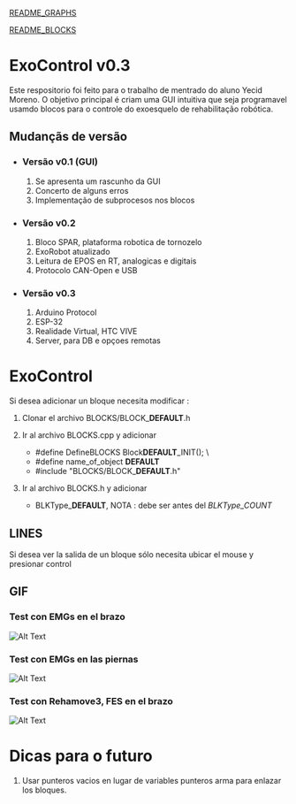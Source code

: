 [README_GRAPHS](DOCS/GRAPHS/README_GRAPHS.md)

[README_BLOCKS](DOCS/BLOCKS/README_BLOCKS.md)

# ExoControl **v0.3**
Este respositorio foi feito para o trabalho de mentrado do aluno Yecid Moreno.
O objetivo principal é criam uma GUI intuitiva que seja programavel usamdo blocos para o controle do exoesquelo de rehabilitação robótica.

## Mudançãs de versão 

- ### Versão v0.1 (GUI)
    1. Se apresenta um rascunho da GUI    
    2. Concerto de alguns erros 
    3. Implementação de subprocesos nos blocos

- ### Versão v0.2 
    1. Bloco SPAR, plataforma robotica de tornozelo
    2. ExoRobot atualizado
    3. Leitura de EPOS en RT, analogicas e digitais
    4. Protocolo CAN-Open e USB

- ### Versão v0.3
    1. Arduino Protocol
    2. ESP-32 
    3. Realidade Virtual, HTC VIVE
    4. Server, para DB e opçoes remotas



# ExoControl

Si desea adicionar un bloque necesita modificar : 
1. Clonar el archivo BLOCKS/BLOCK_**DEFAULT**.h

2. Ir al archivo BLOCKS.cpp y adicionar
    - #define DefineBLOCKS Block**DEFAULT**_INIT(); \
    - #define name_of_object **DEFAULT**
    - #include "BLOCKS/BLOCK_**DEFAULT**.h"

3. Ir al archivo BLOCKS.h y adicionar
    -  BLKType_**DEFAULT**,  NOTA : debe ser antes del *BLKType_COUNT*

## LINES
Si desea ver la salida de un bloque sólo necesita ubicar el mouse y presionar control


## GIF

### Test con EMGs en el brazo
![Alt Text](https://github.com/YecidMorenoUSP/PublicFiles/blob/master/ExoControl/GIF/EMG1.gif?raw=true)

### Test con EMGs en las piernas
![Alt Text](https://github.com/YecidMorenoUSP/PublicFiles/blob/master/ExoControl/GIF/EMG2.gif?raw=true)

### Test con Rehamove3, FES en el brazo
![Alt Text](https://github.com/YecidMorenoUSP/PublicFiles/blob/master/ExoControl/GIF/FES1.gif?raw=true)


# Dicas para o futuro
1. Usar punteros vacios en lugar de variables punteros arma para enlazar los bloques.
